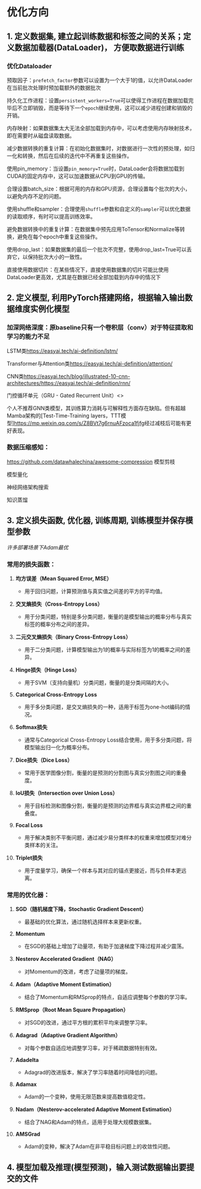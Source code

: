 # 优化方向

## 1. 定义数据集, 建立起训练数据和标签之间的关系；定义数据加载器(DataLoader)， 方便取数据进行训练

### 优化Dataloader
    
预取因子：`prefetch_factor`参数可以设置为一个大于1的值，以允许DataLoader在当前批次处理时预加载额外的数据批次
    
持久化工作进程：设置`persistent_workers=True`可以使得工作进程在数据加载完毕后不立即销毁，而是等待下一个`epoch`继续使用，这可以减少进程创建和销毁的开销。
    
内存映射：如果数据集太大无法全部加载到内存中，可以考虑使用内存映射技术，即在需要时从磁盘读取数据。
    
减少数据转换的重复计算：在初始化数据集时，对数据进行一次性的预处理，如归一化和转换，然后在后续的迭代中不再重复这些操作。
    
使用pin_memory：当设置`pin_memory=True`时，DataLoader会将数据加载到CUDA的固定内存中，这可以加速数据从CPU到GPU的传输。
    
合理设置batch_size：根据可用的内存和GPU资源，合理设置每个批次的大小，以避免内存不足的问题。
    
使用shuffle和sampler：合理使用`shuffle`参数和自定义的`sampler`可以优化数据的读取顺序，有时可以提高训练效率。
    
避免数据转换中的重复计算：在数据集中预先应用ToTensor和Normalize等转换，避免在每个epoch中重复这些操作。
    
使用drop_last：如果数据集的最后一个批次不完整，使用drop_last=True可以丢弃它，以保持批次大小的一致性。
    
直接使用数据切片：在某些情况下，直接使用数据集的切片可能比使用DataLoader更高效，尤其是在数据已经全部加载到内存中的情况下

## 2. 定义模型, 利用PyTorch搭建网络，根据输入输出数据维度实例化模型

### 加深网络深度：原baseline只有一个卷积层（conv）对于特征提取和学习的能力不足

LSTM类<https://easyai.tech/ai-definition/lstm/>

Transformer与Attention类<https://easyai.tech/ai-definition/attention/>

CNN类<https://easyai.tech/blog/illustrated-10-cnn-architectures/><https://easyai.tech/ai-definition/rnn/>

门控循环单元（GRU - Gated Recurrent Unit）<>

个人不推荐GNN类模型，其训练算力消耗与可解释性方面存在缺陷。但有超越Mamba架构的[Test-Time-Training layers，TTT模型]<https://mp.weixin.qq.com/s/Z8BVt7g6rnuAFzoca1fjfg>经过减枝后可能有更好表现。

### 数据压缩感知：
  <https://github.com/datawhalechina/awesome-compression>
  模型剪枝
  
  模型量化
  
  神经网络架构搜索
  
  知识蒸馏

## 3. 定义损失函数, 优化器, 训练周期, 训练模型并保存模型参数
  
  *许多部署场景下Adam最优*

### 常用的损失函数：

1. **均方误差（Mean Squared Error, MSE）**
   - 用于回归问题，计算预测值与真实值之间差的平方的平均值。

2. **交叉熵损失（Cross-Entropy Loss）**
   - 用于分类问题，特别是多分类问题，衡量的是模型输出的概率分布与真实标签的概率分布之间的差异。

3. **二元交叉熵损失（Binary Cross-Entropy Loss）**
   - 用于二分类问题，计算模型输出为1的概率与实际标签为1的概率之间的差异。

4. **Hinge损失（Hinge Loss）**
   - 用于SVM（支持向量机）分类问题，衡量的是分类间隔的大小。

5. **Categorical Cross-Entropy Loss**
   - 用于多分类问题，是交叉熵损失的一种，适用于标签为one-hot编码的情况。

6. **Softmax损失**
   - 通常与Categorical Cross-Entropy Loss结合使用，用于多分类问题，将模型输出归一化为概率分布。

7. **Dice损失（Dice Loss）**
   - 常用于医学图像分割，衡量的是预测的分割图与真实分割图之间的重叠度。

8. **IoU损失（Intersection over Union Loss）**
   - 用于目标检测和图像分割，衡量的是预测的边界框与真实边界框之间的重叠度。

9. **Focal Loss**
   - 用于解决类别不平衡问题，通过减少易分类样本的权重来增加模型对难分类样本的关注。

10. **Triplet损失**
    - 用于度量学习，确保一个样本与其对应的锚点更接近，而与负样本更远离。

### 常用的优化器：

1. **SGD（随机梯度下降，Stochastic Gradient Descent）**
   - 最基础的优化算法，通过随机选择样本来更新权重。

2. **Momentum**
   - 在SGD的基础上增加了动量项，有助于加速梯度下降过程并减少震荡。

3. **Nesterov Accelerated Gradient（NAG）**
   - 对Momentum的改进，考虑了动量项的梯度。

4. **Adam（Adaptive Moment Estimation）**
   - 结合了Momentum和RMSprop的特点，自适应调整每个参数的学习率。

5. **RMSprop（Root Mean Square Propagation）**
   - 对SGD的改进，通过平方根的累积平均来调整学习率。

6. **Adagrad（Adaptive Gradient Algorithm）**
   - 对每个参数自适应地调整学习率，对于稀疏数据特别有效。

7. **Adadelta**
   - Adagrad的改进版本，解决了学习率随着时间降低的问题。

8. **Adamax**
   - Adam的一个变种，使用无限范数来提高数值稳定性。

9. **Nadam（Nesterov-accelerated Adaptive Moment Estimation）**
   - 结合了NAG和Adam的特点，适用于处理大规模数据集。

10. **AMSGrad**
    - Adam的变种，解决了Adam在非平稳目标问题上的收敛性问题。

## 4. 模型加载及推理(模型预测)，输入测试数据输出要提交的文件



